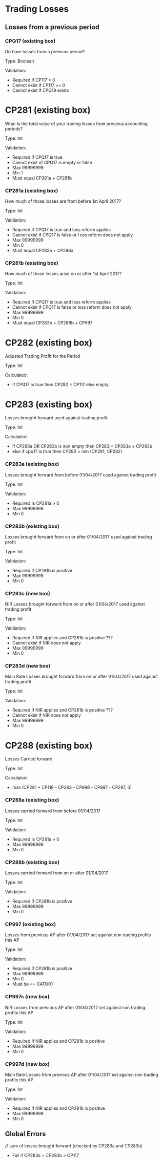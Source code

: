 # Trading Losses

## Losses from a previous period

### CPQ17 (existing box)
Do have losses from a previous period?

Type: Boolean

Validation:
* Required if CP117 > 0
* Cannot exist if CP117 == 0
* Cannot exist if CPQ19 exists

# CP281 (existing box) 
What is the total value of your trading losses from previous accounting periods?

Type: Int

Validation:
* Required if CPQ17 is true
* Cannot exist of CPQ17 is empty or false
* Max 99999999
* Min 1
* Must equal CP281a + CP281b 

### CP281a (existing box) 
How much of those losses are from before 1st April 2017?

Type: Int

Validation: 
* Required if CPQ17 is true and loss reform applies
* Cannot exist if CPQ17 is false or l oss reform does not apply
* Max 99999999
* Min 0
* Must equal CP283a + CP288a

### CP281b (existing box) 
How much of those losses arise on or after 1st April 2017?

Type: Int

Validation: 
* Required if CPQ17 is true and loss reform applies
* Cannot exist if CPQ17 is false or loss reform does not apply
* Max 99999999
* Min 0
* Must equal CP283b + CP288b + CP997

# CP282 (existing box) 
Adjusted Trading Profit for the Period

Type: Int

Calculated:
* if CPQ17 is true then CP282 = CP117 else empty

# CP283 (existing box) 
Losses brought forward used against trading profit

Type: Int

Calculated:
* if CP283a OR CP283b is non empty then CP283 = CP283a + CP293b 
* else if cpq17 is true then CP283 = min (CP281, CP282)

### CP283a (existing box) 
Losses brought forward from before 01/04/2017 used against trading profit

Type: Int

Validation:
* Required is CP281a > 0
* Max 99999999
* Min 0

### CP283b (existing box) 
Losses brought forward from on or after 01/04/2017 used against trading profit

Type: Int

Validation: 
* Required if CP281b is positive
* Max 99999999
* Min 0

### CP283c (new box) 
NIR Losses brought forward from on or after 01/04/2017 used against trading profit

Type: Int

Validation: 
* Required if NIR applies and CP281b is positive ???
* Cannot exist if NIR does not apply
* Max 99999999
* Min 0

### CP283d (new box) 
Main Rate Losses brought forward from on or after 01/04/2017 used against trading profit

Type: Int

Validation: 
* Required if NIR applies and CP281b is positive ???
* Cannot exist if NIR does not apply
* Max 99999999
* Min 0

# CP288 (existing box) 
Losses Carried forward

Type: Int

Calculated:
* max (CP281 + CP118 - CP283 - CP998 - CP997 - CP287, 0)

### CP288a (existing box) 
Losses carried forward from before 01/04/2017

Type: Int

Validation:
* Required is CP281a > 0
* Max 99999999
* Min 0

### CP288b (existing box) 
Losses carried forward from on or after 01/04/2017

Type: Int

Validation: 
* Required if CP281b is positive
* Max 99999999
* Min 0


### CP997 (existing box) 
Losses from previous AP after 01/04/2017 set against non trading profits this AP

Type: Int

Validation: 
* Required if CP281b is positive
* Max 99999999
* Min 0
* Must be <= CATO01

### CP997c (new box) 
NIR Losses from previous AP after 01/04/2017 set against non trading profits this AP

Type: Int

Validation: 
* Required if NIR applies and CP281b is positive
* Max 99999999
* Min 0

### CP997d (new box) 
Main Rate Losses from previous AP after 01/04/2017 set against non trading profits this AP

Type: Int

Validation: 
* Required if NIR applies and CP281b is positive
* Max 99999999
* Min 0

## Global Errors
// sum of losses brought forward (checked by CP283a and CP283b)
* Fail if CP283a + CP283b > CP117
